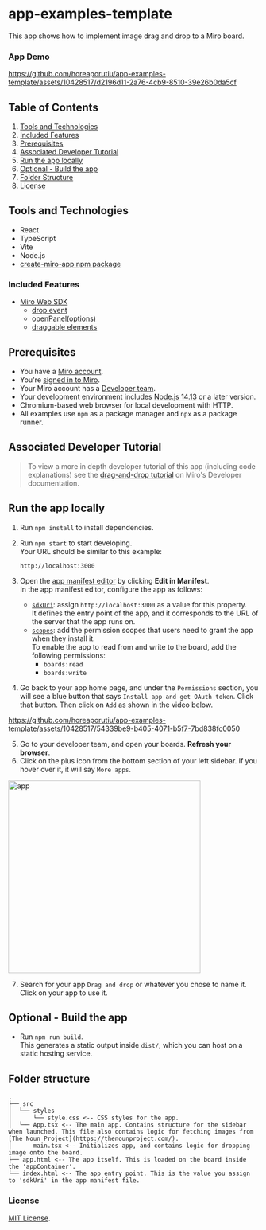 # app-examples-template

This app shows how to implement image drag and drop to a Miro board. 

### App Demo

https://github.com/horeaporutiu/app-examples-template/assets/10428517/d2196d11-2a76-4cb9-8510-39e26b0da5cf

## Table of Contents
1. [Tools and Technologies](https://github.com/horeaporutiu/app-examples-template#tools-and-technologies)
2. [Included Features](https://github.com/horeaporutiu/app-examples-template/tree/main#included-features)
3. [Prerequisites](https://github.com/horeaporutiu/app-examples-template/tree/main#prerequisites)
4. [Associated Developer Tutorial](https://github.com/horeaporutiu/app-examples-template/tree/main#associated-developer-tutorial)
5. [Run the app locally](https://github.com/horeaporutiu/app-examples-template/tree/main#run-the-app-locally)
6. [Optional - Build the app](https://github.com/horeaporutiu/app-examples-template/tree/main#optional---build-the-app)
7. [Folder Structure](https://github.com/horeaporutiu/app-examples-template/tree/main#folder-structure)
8. [License](https://github.com/horeaporutiu/app-examples-template/tree/main#license)

## Tools and Technologies
* React
* TypeScript
* Vite
* Node.js
* [create-miro-app npm package](https://www.npmjs.com/package/create-miro-app)

### Included Features
* [Miro Web SDK](https://developers.miro.com/docs/web-sdk-reference)
    * [drop event](https://developers.miro.com/docs/ui_boardui#drop-event) 
    * [openPanel(options)](https://developers.miro.com/docs/ui_boardui#openpanel)
    * [draggable elements](https://developers.miro.com/docs/add-drag-and-drop-to-your-app#add-draggable-elements-to-the-app-panel)

## Prerequisites
* You have a [Miro account](https://miro.com/signup/).
* You're [signed in to Miro](https://miro.com/login/).
* Your Miro account has a [Developer team](https://developers.miro.com/docs/create-a-developer-team).
* Your development environment includes [Node.js 14.13](https://nodejs.org/en/download) or a later version.
* Chromium-based web browser for local development with HTTP.
* All examples use `npm` as a package manager and `npx` as a package runner.

## Associated Developer Tutorial
> To view a more in depth developer tutorial
of this app (including code explanations) see the [drag-and-drop tutorial](https://developers.miro.com/docs/add-drag-and-drop-to-your-app) on Miro's Developer documentation.

## Run the app locally

1. Run `npm install` to install dependencies.
2. Run `npm start` to start developing. \
   Your URL should be similar to this example:
   ```
   http://localhost:3000
   ```
3. Open the [app manifest editor](https://developers.miro.com/docs/manually-create-an-app#step-2-configure-your-app-in-miro) by clicking **Edit in Manifest**. \
   In the app manifest editor, configure the app as follows:
   - [`sdkUri`](https://developers.miro.com/docs/app-manifest#sdkuri): assign `http://localhost:3000` as a value for this property. \
     It defines the entry point of the app, and it corresponds to the URL of the server that the app runs on.
   - [`scopes`](https://developers.miro.com/docs/app-manifest#scopes): add the permission scopes that users need to grant the app when they install it. \
     To enable the app to read from and write to the board, add the following permissions:
     - `boards:read`
     - `boards:write`

4. Go back to your app home page, and under the `Permissions` section, you will see a blue button that says `Install app and get OAuth token`. Click that button. Then click on `Add` as shown in the video below.

https://github.com/horeaporutiu/app-examples-template/assets/10428517/54339be9-b405-4071-b5f7-7bd838fc0050

5. Go to your developer team, and open your boards. <b>Refresh your browser</b>.
6. Click on the plus icon from the bottom section of your left sidebar. If you hover over it, it will say `More apps`.

<img width="387" alt="app" src="https://github.com/horeaporutiu/app-examples-template/assets/10428517/b289a993-4ea2-4f25-90fb-62a5356a4f1a">

7. Search for your app `Drag and drop` or whatever you chose to name it. Click on your app to use it.

## Optional - Build the app

- Run `npm run build`. \
  This generates a static output inside `dist/`, which you can host on a static hosting service.

## Folder structure

```
.
├── src
│  └── styles
│      └── style.css <-- CSS styles for the app.
│  └── App.tsx <-- The main app. Contains structure for the sidebar when launched. This file also contains logic for fetching images from [The Noun Project](https://thenounproject.com/).
│      main.tsx <-- Initializes app, and contains logic for dropping image onto the board.
├── app.html <-- The app itself. This is loaded on the board inside the 'appContainer'.
└── index.html <-- The app entry point. This is the value you assign to 'sdkUri' in the app manifest file.
```

### License
[MIT License](https://github.com/miroapp/app-examples/blob/main/LICENSE).
